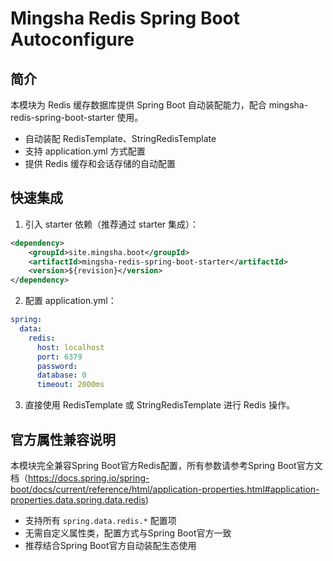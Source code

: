 # Mingsha Redis Spring Boot Autoconfigure

## 简介

本模块为 Redis 缓存数据库提供 Spring Boot 自动装配能力，配合 mingsha-redis-spring-boot-starter 使用。

- 自动装配 RedisTemplate、StringRedisTemplate
- 支持 application.yml 方式配置
- 提供 Redis 缓存和会话存储的自动配置

## 快速集成

1. 引入 starter 依赖（推荐通过 starter 集成）：

```xml
<dependency>
    <groupId>site.mingsha.boot</groupId>
    <artifactId>mingsha-redis-spring-boot-starter</artifactId>
    <version>${revision}</version>
</dependency>
```

2. 配置 application.yml：

```yaml
spring:
  data:
    redis:
      host: localhost
      port: 6379
      password: 
      database: 0
      timeout: 2000ms
```

3. 直接使用 RedisTemplate 或 StringRedisTemplate 进行 Redis 操作。

## 官方属性兼容说明

本模块完全兼容Spring Boot官方Redis配置，所有参数请参考Spring Boot官方文档（https://docs.spring.io/spring-boot/docs/current/reference/html/application-properties.html#application-properties.data.spring.data.redis)

- 支持所有 `spring.data.redis.*` 配置项
- 无需自定义属性类，配置方式与Spring Boot官方一致
- 推荐结合Spring Boot官方自动装配生态使用

